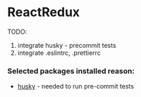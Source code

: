 # ReactRedux

TODO:

1. integrate husky - precommit tests
2. integrate .eslintrc, .prettierrc

### Selected packages installed reason:

- [husky](https://github.com/typicode/husky) - needed to run pre-commit tests
